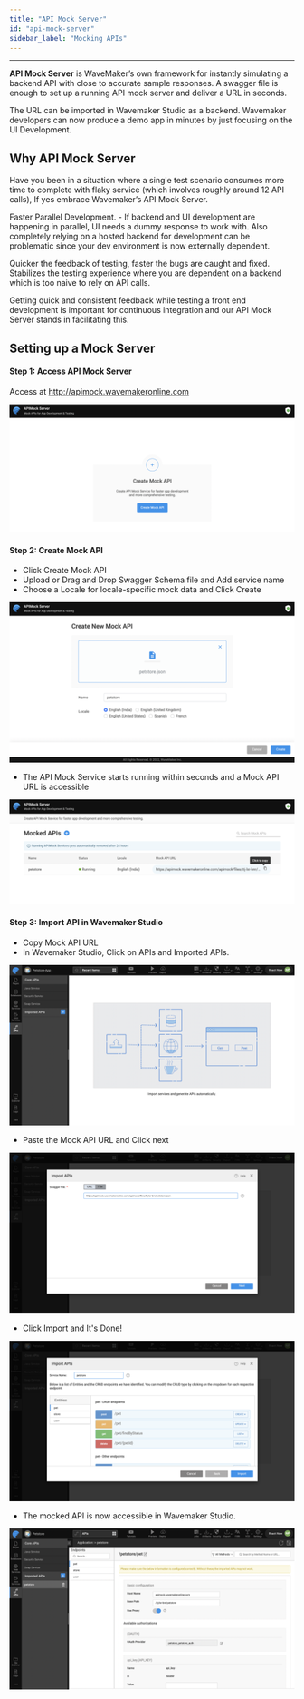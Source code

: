 ```yaml
---
title: "API Mock Server"
id: "api-mock-server"
sidebar_label: "Mocking APIs"
---
```

---

**API Mock Server**  is WaveMaker’s own framework for instantly simulating a backend API with close to accurate sample responses. A swagger file is enough to set up a running API mock server and deliver a URL in seconds.

The URL can be imported in Wavemaker Studio as a backend. Wavemaker developers can now produce a demo app in minutes by just focusing on the UI Development. 


## Why API Mock Server

Have you been in a situation where a single test scenario consumes more time to complete with flaky service (which involves roughly around 12 API calls), If yes embrace Wavemaker’s API Mock Server. 

Faster Parallel Development. - If backend and UI development are happening in parallel, UI needs a dummy response to work with. Also completely relying on a hosted backend for development can be problematic since your dev environment is now externally dependent.

Quicker the feedback of testing, faster the bugs are caught and fixed. Stabilizes the testing experience where you are dependent on a backend which is too naive to rely on API calls.

Getting quick and consistent feedback while testing a front end development is important for continuous integration and our API Mock Server stands in facilitating this.

## Setting up a Mock Server
#### Step 1: Access API Mock Server
Access at http://apimock.wavemakeronline.com

[![](/learn/assets/create-mock-api.png)](/learn/assets/create-mock-api.png)

#### Step 2: Create Mock API
- Click Create Mock API
- Upload or Drag and Drop Swagger Schema file and Add service name
- Choose a Locale for locale-specific mock data and Click Create

[![](/learn/assets/upload-swagger-json-for-mock-api.png)](/learn/assets/upload-swagger-json-for-mock-api.png)

- The API Mock Service starts running within seconds and a Mock API URL is accessible

[![](/learn/assets/running-mock-services.png)](/learn/assets/running-mock-services.png)

#### Step 3: Import API in Wavemaker Studio
- Copy Mock API URL
- In Wavemaker Studio, Click on APIs and Imported APIs.

[![](/learn/assets/import-api-screen.png)](/learn/assets/import-api-screen.png)

- Paste the Mock API URL and Click next

[![](/learn/assets/paste-mock-api-url.png)](/learn/assets/paste-mock-api-url.png)

- Click Import and It's Done!

[![](/learn/assets/click-import-api.png)](/learn/assets/click-import-api.png)

- The mocked API is now accessible in Wavemaker Studio.

[![](/learn/assets/successful-mocked-service.png)](/learn/assets/successful-mocked-service.png)

